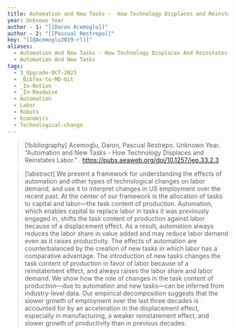 ```yaml
---
title: Automation and New Tasks -  How Technology Displaces and Reinstates Labor
year: Unknown Year
author - 1: "[[Daron Acemoglu]]"
author - 2: "[[Pascual Restrepo]]"
key: "[[@Acemoglu2019-rl]]"
aliases:
  - Automation And New Tasks - How Technology Displaces And Reinstates Labor
  - Automation And New Tasks
tags:
  - 3_Upgrade-OCT-2023
  - _BibTex-to-MD-Git
  - _In-Notion
  - _In-Readwise
  - Automation
  - Labor
  - Robots
  - Economics
  - Technological-change
---
```


> [!bibliography]
> Acemoglu, Daron, Pascual Restrepo. Unknown Year. “Automation and New Tasks -  How Technology Displaces and Reinstates Labor.” . https://pubs.aeaweb.org/doi/10.1257/jep.33.2.3

> [!abstract]
> We present a framework for understanding the effects of automation and other types of technological changes on labor demand, and use it to interpret changes in US employment over the recent past. At the center of our framework is the allocation of tasks to capital and labor—the task content of production. Automation, which enables capital to replace labor in tasks it was previously engaged in, shifts the task content of production against labor because of a displacement effect. As a result, automation always reduces the labor share in value added and may reduce labor demand even as it raises productivity. The effects of automation are counterbalanced by the creation of new tasks in which labor has a comparative advantage. The introduction of new tasks changes the task content of production in favor of labor because of a reinstatement effect, and always raises the labor share and labor demand. We show how the role of changes in the task content of production—due to automation and new tasks—can be inferred from industry-level data. Our empirical decomposition suggests that the slower growth of employment over the last three decades is accounted for by an acceleration in the displacement effect, especially in manufacturing, a weaker reinstatement effect, and slower growth of productivity than in previous decades.